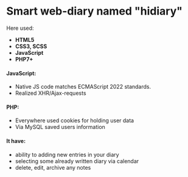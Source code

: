 # Smart web-diary named "hidiary"
Here used: 
+ **HTML5**
+ **CSS3, SCSS**
+ **JavaScript**
+ **PHP7+**
#### JavaScript:
+ Native JS code matches ECMAScript 2022 standards.
+ Realized XHR/Ajax-requests
#### PHP:
+ Everywhere used cookies for holding user data
+ Via MySQL saved users information
#### It have:
+ ability to adding new entries in your diary
+ selecting some already written diary via calendar
+ delete, edit, archive any notes

